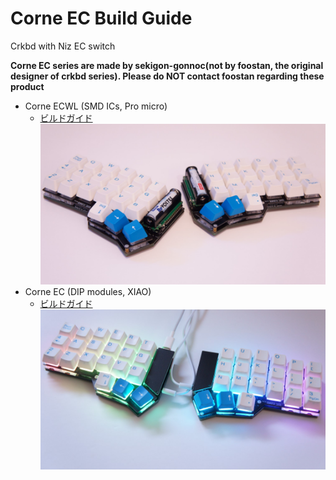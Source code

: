 # Corne EC Build Guide

Crkbd with Niz EC switch

**Corne EC series are made by sekigon-gonnoc(not by foostan, the original designer of crkbd series). Please do NOT contact foostan regarding these product**

- Corne ECWL (SMD ICs, Pro micro)
  - [ビルドガイド](CorneECWL/CorneECWL_ja.md)
  ![](img/main.JPG)
- Corne EC (DIP modules, XIAO)
  - [ビルドガイド](CorneEC/CorneEC_ja.md)
  ![](img/corne_ec.JPG)
